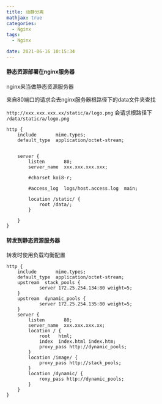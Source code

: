 ```yaml
---
title: 动静分离
mathjax: true
categories:
  - Nginx
tags:
  - Nginx

date: 2021-06-16 10:15:34
---
```


#### 静态资源部署在nginx服务器

nginx来当做静态资源服务器

来自80端口的请求会去nginx服务器根路径下的data文件夹查找

`http://xxx.xxx.xxx.xx/static/a/logo.png` 会请求根路径下 `/data/static/a/logo.png`

```
http {
    include       mime.types;
    default_type  application/octet-stream;


    server {
        listen       80;
        server_name  xxx.xxx.xxx.xxx;

        #charset koi8-r;

        #access_log  logs/host.access.log  main;

        location /static/ {
            root /data/;
        }

    }
}
```

#### 转发到静态资源服务器

转发时使用负载均衡配置

```
http {
    include       mime.types;
    default_type  application/octet-stream;
    upstream  stack_pools {
            server 172.25.254.134:80 weight=5;
    }
    upstream  dynamic_pools {
            server 172.25.254.135:80 weight=5;
    }
    server {
        listen       80;
        server_name  xxx.xxx.xxx.xx;
        location / {
            root   html;
            index  index.html index.htm;
            proxy_pass http://dynamic_pools;
        }
        location /image/ {
            proxy_pass http://stack_pools;
        }
        location /dynamic/ {
            roxy_pass http://dynamic_pools;
        }
    }
}
```